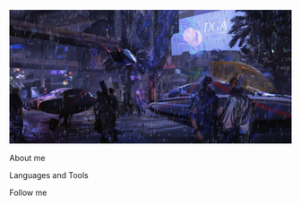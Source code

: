 [![Header](https://github.com/KadenDev/KadenDev/blob/main/assets/banner.gif)](https://github.com/KadenDev/)

About me

Languages and Tools

Follow me
